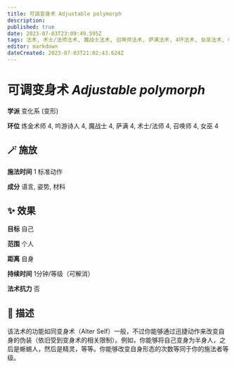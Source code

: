 ```yaml
---
title: 可调变身术 Adjustable polymorph
description: 
published: true
date: 2023-07-03T23:09:49.595Z
tags: 法术, 术士/法师法术, 魔战士法术, 召唤师法术, 萨满法术, 4环法术, 女巫法术, 吟游诗人法术, 变化系, 炼金术师法术, 变形
editor: markdown
dateCreated: 2023-07-03T21:02:43.624Z
---
```


# **可调变身术** *Adjustable polymorph*

**学派** 变化系 (变形) 

**环位** 炼金术师 4, 吟游诗人 4, 魔战士 4, 萨满 4, 术士/法师 4, 召唤师 4, 女巫 4

## 🪄 施放

**施法时间** 1 标准动作

**成分** 语言, 姿势, 材料

## ✨ 效果 

**目标** 自己 

**范围** 个人

**距离** 自身  

**持续时间** 1分钟/等级（可解消） 

**法术抗力** 否

## 📖 描述

该法术的功能如同变身术（Alter Self）一般，不过你能够通过迅捷动作来改变自身的伪装（依旧受到变身术的相关限制）。例如，你能够将自己变身为半身人，之后是蜥蜴人，然后是精灵，等等。你能够改变自身形态的次数等同于你的施法者等级。
    